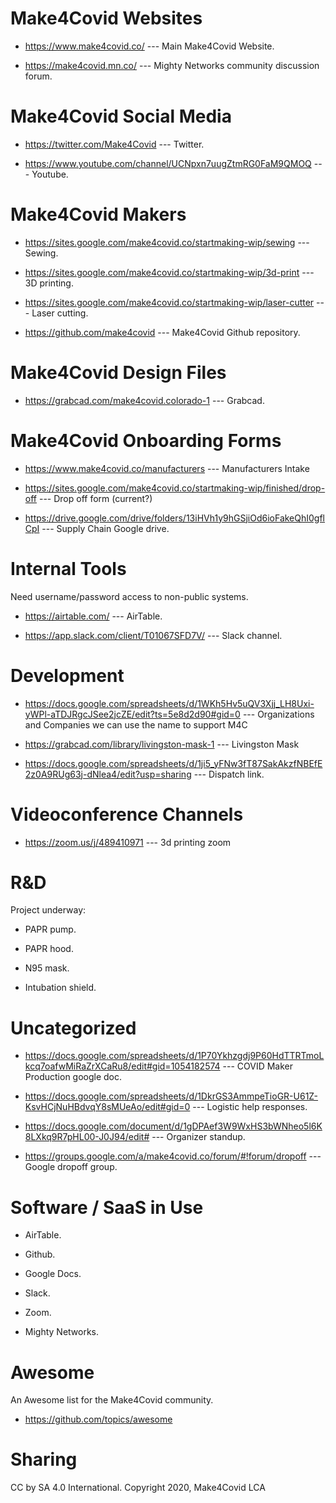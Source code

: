 # Make4Covid Websites

* https://www.make4covid.co/  --- Main Make4Covid Website.

* https://make4covid.mn.co/ --- Mighty Networks community discussion forum.

# Make4Covid Social Media

* https://twitter.com/Make4Covid --- Twitter.

* https://www.youtube.com/channel/UCNpxn7uugZtmRG0FaM9QMOQ --- Youtube.

# Make4Covid Makers

* https://sites.google.com/make4covid.co/startmaking-wip/sewing --- Sewing.

* https://sites.google.com/make4covid.co/startmaking-wip/3d-print --- 3D printing.

* https://sites.google.com/make4covid.co/startmaking-wip/laser-cutter --- Laser cutting.

* https://github.com/make4covid --- Make4Covid Github repository.

# Make4Covid Design Files

* https://grabcad.com/make4covid.colorado-1 --- Grabcad.

# Make4Covid Onboarding Forms
* https://www.make4covid.co/manufacturers --- Manufacturers Intake

* https://sites.google.com/make4covid.co/startmaking-wip/finished/drop-off --- Drop off form (current?)

* https://drive.google.com/drive/folders/13iHVh1y9hGSjiOd6ioFakeQhI0gflCpI --- Supply Chain Google drive.

# Internal Tools
Need username/password access to non-public systems.

* https://airtable.com/ --- AirTable.

* https://app.slack.com/client/T01067SFD7V/ --- Slack channel.

# Development
* https://docs.google.com/spreadsheets/d/1WKh5Hv5uQV3Xjj_LH8Uxi-yWPl-aTDJRgcJSee2jcZE/edit?ts=5e8d2d90#gid=0 --- Organizations and Companies we can use the name to support M4C

* https://grabcad.com/library/livingston-mask-1 --- Livingston Mask

* https://docs.google.com/spreadsheets/d/1ji5_yFNw3fT87SakAkzfNBEfE2z0A9RUg63j-dNlea4/edit?usp=sharing --- Dispatch link.

# Videoconference Channels
* https://zoom.us/j/489410971 --- 3d printing zoom

# R&D
Project underway:

* PAPR pump.

* PAPR hood.

* N95 mask.

* Intubation shield.

# Uncategorized
* https://docs.google.com/spreadsheets/d/1P70Ykhzgdj9P60HdTTRTmoLkcq7oafwMiRaZrXCaRu8/edit#gid=1054182574 --- COVID Maker Production google doc.

* https://docs.google.com/spreadsheets/d/1DkrGS3AmmpeTioGR-U61Z-KsvHCjNuHBdvqY8sMUeAo/edit#gid=0 --- Logistic help responses.

* https://docs.google.com/document/d/1gDPAef3W9WxHS3bWNheo5l6K8LXkq9R7pHL00-J0J94/edit# --- Organizer standup.

* https://groups.google.com/a/make4covid.co/forum/#!forum/dropoff --- Google dropoff group.

# Software / SaaS in Use

* AirTable.

* Github.

* Google Docs.

* Slack.

* Zoom.

* Mighty Networks.

# Awesome
An Awesome list for the Make4Covid community.

* https://github.com/topics/awesome

# Sharing
CC by SA 4.0 International. Copyright 2020, Make4Covid LCA

